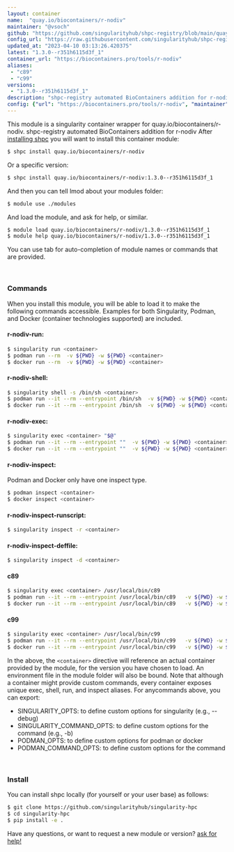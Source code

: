 ```yaml
---
layout: container
name:  "quay.io/biocontainers/r-nodiv"
maintainer: "@vsoch"
github: "https://github.com/singularityhub/shpc-registry/blob/main/quay.io/biocontainers/r-nodiv/container.yaml"
config_url: "https://raw.githubusercontent.com/singularityhub/shpc-registry/main/quay.io/biocontainers/r-nodiv/container.yaml"
updated_at: "2023-04-10 03:13:26.420375"
latest: "1.3.0--r351h6115d3f_1"
container_url: "https://biocontainers.pro/tools/r-nodiv"
aliases:
 - "c89"
 - "c99"
versions:
 - "1.3.0--r351h6115d3f_1"
description: "shpc-registry automated BioContainers addition for r-nodiv"
config: {"url": "https://biocontainers.pro/tools/r-nodiv", "maintainer": "@vsoch", "description": "shpc-registry automated BioContainers addition for r-nodiv", "latest": {"1.3.0--r351h6115d3f_1": "sha256:4d03514f5b92d8240b370565062abd92fe71b4a7a0efb1d6af5e9f7464028c4c"}, "tags": {"1.3.0--r351h6115d3f_1": "sha256:4d03514f5b92d8240b370565062abd92fe71b4a7a0efb1d6af5e9f7464028c4c"}, "docker": "quay.io/biocontainers/r-nodiv", "aliases": {"c89": "/usr/local/bin/c89", "c99": "/usr/local/bin/c99"}}
---
```


This module is a singularity container wrapper for quay.io/biocontainers/r-nodiv.
shpc-registry automated BioContainers addition for r-nodiv
After [installing shpc](#install) you will want to install this container module:


```bash
$ shpc install quay.io/biocontainers/r-nodiv
```

Or a specific version:

```bash
$ shpc install quay.io/biocontainers/r-nodiv:1.3.0--r351h6115d3f_1
```

And then you can tell lmod about your modules folder:

```bash
$ module use ./modules
```

And load the module, and ask for help, or similar.

```bash
$ module load quay.io/biocontainers/r-nodiv/1.3.0--r351h6115d3f_1
$ module help quay.io/biocontainers/r-nodiv/1.3.0--r351h6115d3f_1
```

You can use tab for auto-completion of module names or commands that are provided.

<br>

### Commands

When you install this module, you will be able to load it to make the following commands accessible.
Examples for both Singularity, Podman, and Docker (container technologies supported) are included.

#### r-nodiv-run:

```bash
$ singularity run <container>
$ podman run --rm  -v ${PWD} -w ${PWD} <container>
$ docker run --rm  -v ${PWD} -w ${PWD} <container>
```

#### r-nodiv-shell:

```bash
$ singularity shell -s /bin/sh <container>
$ podman run --it --rm --entrypoint /bin/sh  -v ${PWD} -w ${PWD} <container>
$ docker run --it --rm --entrypoint /bin/sh  -v ${PWD} -w ${PWD} <container>
```

#### r-nodiv-exec:

```bash
$ singularity exec <container> "$@"
$ podman run --it --rm --entrypoint ""  -v ${PWD} -w ${PWD} <container> "$@"
$ docker run --it --rm --entrypoint ""  -v ${PWD} -w ${PWD} <container> "$@"
```

#### r-nodiv-inspect:

Podman and Docker only have one inspect type.

```bash
$ podman inspect <container>
$ docker inspect <container>
```

#### r-nodiv-inspect-runscript:

```bash
$ singularity inspect -r <container>
```

#### r-nodiv-inspect-deffile:

```bash
$ singularity inspect -d <container>
```


#### c89

```bash
$ singularity exec <container> /usr/local/bin/c89
$ podman run --it --rm --entrypoint /usr/local/bin/c89   -v ${PWD} -w ${PWD} <container> -c " $@"
$ docker run --it --rm --entrypoint /usr/local/bin/c89   -v ${PWD} -w ${PWD} <container> -c " $@"
```


#### c99

```bash
$ singularity exec <container> /usr/local/bin/c99
$ podman run --it --rm --entrypoint /usr/local/bin/c99   -v ${PWD} -w ${PWD} <container> -c " $@"
$ docker run --it --rm --entrypoint /usr/local/bin/c99   -v ${PWD} -w ${PWD} <container> -c " $@"
```



In the above, the `<container>` directive will reference an actual container provided
by the module, for the version you have chosen to load. An environment file in the
module folder will also be bound. Note that although a container
might provide custom commands, every container exposes unique exec, shell, run, and
inspect aliases. For anycommands above, you can export:

 - SINGULARITY_OPTS: to define custom options for singularity (e.g., --debug)
 - SINGULARITY_COMMAND_OPTS: to define custom options for the command (e.g., -b)
 - PODMAN_OPTS: to define custom options for podman or docker
 - PODMAN_COMMAND_OPTS: to define custom options for the command

<br>

### Install

You can install shpc locally (for yourself or your user base) as follows:

```bash
$ git clone https://github.com/singularityhub/singularity-hpc
$ cd singularity-hpc
$ pip install -e .
```

Have any questions, or want to request a new module or version? [ask for help!](https://github.com/singularityhub/singularity-hpc/issues)
